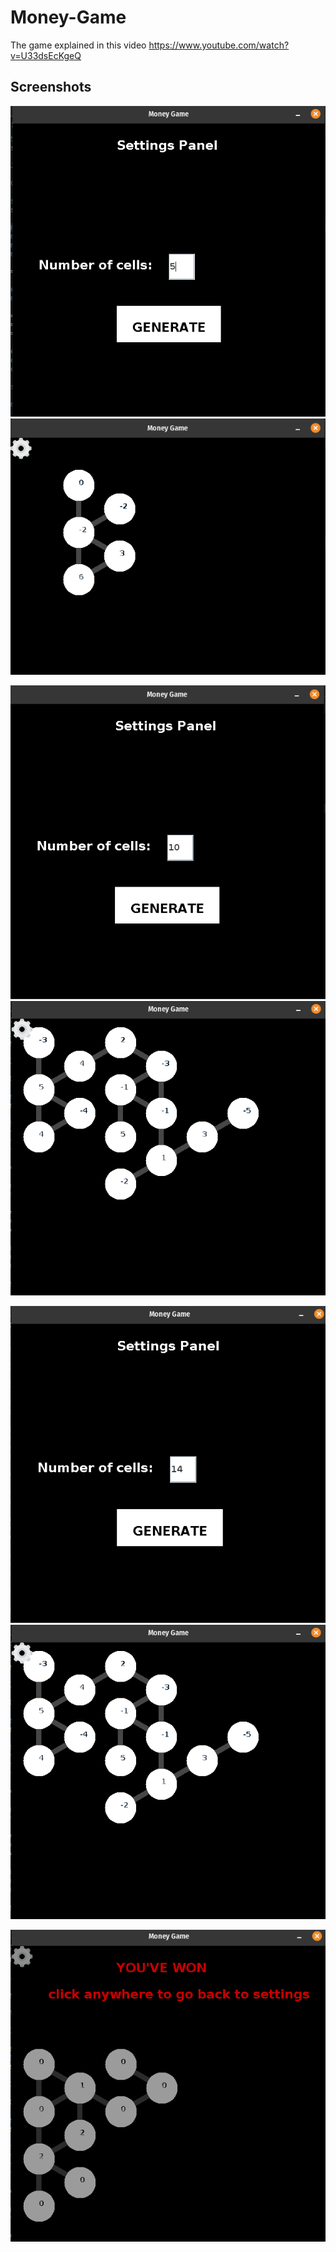 # Money-Game
The game explained in this video https://www.youtube.com/watch?v=U33dsEcKgeQ

## Screenshots

![](screenshots/settings5.png)
![](screenshots/Game5.png)

![](screenshots/settings10.png)
![](screenshots/Game14.png)

![](screenshots/settings14.png)
![](screenshots/Game14.png)

![](screenshots/GameWin.png)
